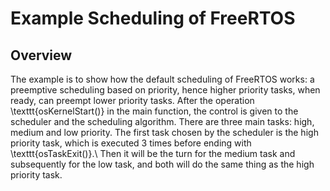 # Example Scheduling of FreeRTOS



## Overview
The example is to show how the default scheduling of FreeRTOS works: a preemptive scheduling based on priority, hence higher priority tasks, when ready, can preempt lower priority tasks. 
After the operation \texttt{osKernelStart()} in the main function, the control is given to the scheduler and the scheduling algorithm. 
There are three main tasks: high, medium and low priority. 
The first task chosen by the scheduler is the high priority task, which is executed 3 times before ending  with \texttt{osTaskExit()}.\\
Then it will be the turn for the medium task and subsequently for the low task, and both will do the same thing as the high priority task.
